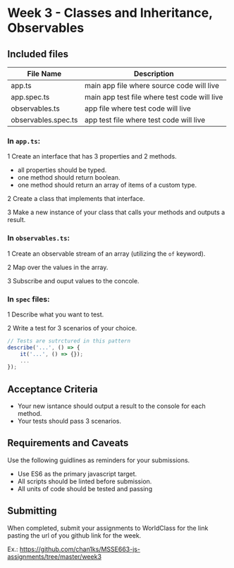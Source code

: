 # Week 3 - Classes and Inheritance, Observables

## Included files

| File Name           | Description                                  |
| ------------------- | -------------------------------------------- |
| app.ts              | main app file where source code will live    |
| app.spec.ts         | main app test file where test code will live |
| observables.ts      | app file where test code will live           |
| observables.spec.ts | app test file where test code will live      |

### In `app.ts`:

1 Create an interface that has 3 properties and 2 methods.

- all properties should be typed.
- one method should return boolean.
- one method should return an array of items of a custom type.

2 Create a class that implements that interface.

3 Make a new instance of your class that calls your methods and outputs a result.

### In `observables.ts`:

1 Create an observable stream of an array (utilizing the `of` keyword).

2 Map over the values in the array.

3 Subscribe and ouput values to the concole.

### In `spec` files:

1 Describe what you want to test.

2 Write a test for 3 scenarios of your choice.

```javascript
// Tests are sutrctured in this pattern
describe('...', () => {
    it('...', () => {});
    ...
});
```

## Acceptance Criteria

- Your new isntance should output a result to the console for each method.
- Your tests should pass 3 scenarios.

## Requirements and Caveats

Use the following guidlines as reminders for your submissions.

- Use ES6 as the primary javascript target.
- All scripts should be linted before submission.
- All units of code should be tested and passing

## Submitting

When completed, submit your assignments to WorldClass for the link pasting the url of you github link for the week.

Ex.: https://github.com/chan1ks/MSSE663-js-assignments/tree/master/week3
